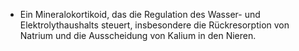 - Ein Mineralokortikoid, das die Regulation des Wasser- und Elektrolythaushalts steuert, insbesondere die Rückresorption von Natrium und die Ausscheidung von Kalium in den Nieren.